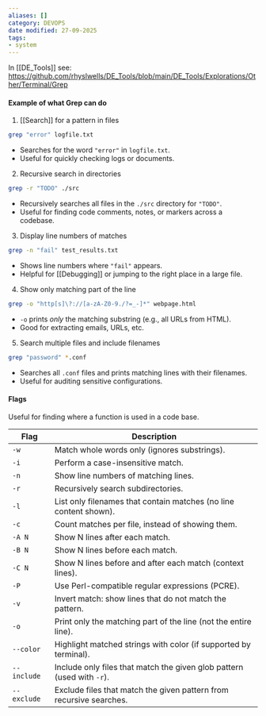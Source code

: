```yaml
---
aliases: []
category: DEVOPS
date modified: 27-09-2025
tags:
- system
---
```

In [[DE_Tools]] see:
https://github.com/rhyslwells/DE_Tools/blob/main/DE_Tools/Explorations/Other/Terminal/Grep

#### Example of what Grep can do 

 1. [[Search]] for a pattern in files

```bash
grep "error" logfile.txt
```

* Searches for the word `"error"` in `logfile.txt`.
* Useful for quickly checking logs or documents.

 2. Recursive search in directories

```bash
grep -r "TODO" ./src
```

* Recursively searches all files in the `./src` directory for `"TODO"`.
* Useful for finding code comments, notes, or markers across a codebase.

 3. Display line numbers of matches

```bash
grep -n "fail" test_results.txt
```

* Shows line numbers where `"fail"` appears.
* Helpful for [[Debugging]] or jumping to the right place in a large file.

 4. Show only matching part of the line

```bash
grep -o "http[s]\?://[a-zA-Z0-9./?=_-]*" webpage.html
```

* `-o` prints *only* the matching substring (e.g., all URLs from HTML).
* Good for extracting emails, URLs, etc.

 5. Search multiple files and include filenames

```bash
grep "password" *.conf
```

* Searches all `.conf` files and prints matching lines with their filenames.
* Useful for auditing sensitive configurations.

#### Flags

Useful for finding where a function is used in a code base.

|Flag|Description|
|---|---|
|`-w`|Match whole words only (ignores substrings).|
|`-i`|Perform a case-insensitive match.|
|`-n`|Show line numbers of matching lines.|
|`-r`|Recursively search subdirectories.|
|`-l`|List only filenames that contain matches (no line content shown).|
|`-c`|Count matches per file, instead of showing them.|
|`-A N`|Show N lines after each match.|
|`-B N`|Show N lines before each match.|
|`-C N`|Show N lines before and after each match (context lines).|
|`-P`|Use Perl-compatible regular expressions (PCRE).|
|`-v`|Invert match: show lines that do not match the pattern.|
|`-o`|Print only the matching part of the line (not the entire line).|
|`--color`|Highlight matched strings with color (if supported by terminal).|
|`--include`|Include only files that match the given glob pattern (used with `-r`).|
|`--exclude`|Exclude files that match the given pattern from recursive searches.|





